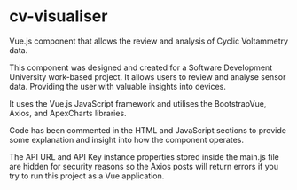# cv-visualiser
Vue.js component that allows the review and analysis of Cyclic Voltammetry data.

This component was designed and created for a Software Development University work-based project. It allows users to review and analyse sensor data. Providing the user with valuable insights into devices.

It uses the Vue.js JavaScript framework and utilises the BootstrapVue, Axios, and ApexCharts libraries.

Code has been commented in the HTML and JavaScript sections to provide some explanation and insight into how the component operates.

The API URL and API Key instance properties stored inside the main.js file are hidden for security reasons so the Axios posts will return errors if you try to run this project as a Vue application.
